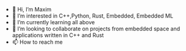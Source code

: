 - 👋 Hi, I’m Maxim
- 👀 I’m interested in C++,Python, Rust, Embedded, Embedded ML
- 🌱 I’m currently learning all above 
- 💞️ I’m looking to collaborate on projects from embedded space and applications written in C++ and Rust
- 📫 How to reach me 

<!---
MaximKa0277/MaximKa0277 is a ✨ special ✨ repository because its `README.md` (this file) appears on your GitHub profile.
You can click the Preview link to take a look at your changes.
--->
